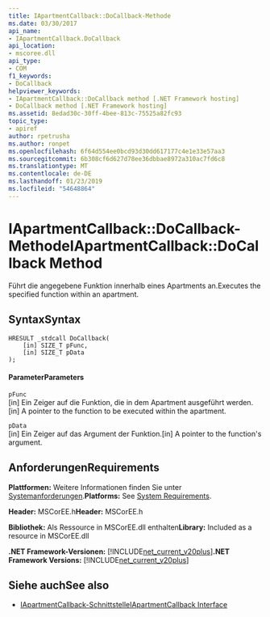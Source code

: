 ```yaml
---
title: IApartmentCallback::DoCallback-Methode
ms.date: 03/30/2017
api_name:
- IApartmentCallback.DoCallback
api_location:
- mscoree.dll
api_type:
- COM
f1_keywords:
- DoCallback
helpviewer_keywords:
- IApartmentCallback::DoCallback method [.NET Framework hosting]
- DoCallback method [.NET Framework hosting]
ms.assetid: 8edad30c-30ff-4bee-813c-75525a82fc93
topic_type:
- apiref
author: rpetrusha
ms.author: ronpet
ms.openlocfilehash: 6f64d554ee0bcd93d30dd617177c4e1e33e57aa3
ms.sourcegitcommit: 6b308cf6d627d78ee36dbbae8972a310ac7fd6c8
ms.translationtype: MT
ms.contentlocale: de-DE
ms.lasthandoff: 01/23/2019
ms.locfileid: "54648864"
---
```

# <a name="iapartmentcallbackdocallback-method"></a><span data-ttu-id="3b792-102">IApartmentCallback::DoCallback-Methode</span><span class="sxs-lookup"><span data-stu-id="3b792-102">IApartmentCallback::DoCallback Method</span></span>
<span data-ttu-id="3b792-103">Führt die angegebene Funktion innerhalb eines Apartments an.</span><span class="sxs-lookup"><span data-stu-id="3b792-103">Executes the specified function within an apartment.</span></span>  
  
## <a name="syntax"></a><span data-ttu-id="3b792-104">Syntax</span><span class="sxs-lookup"><span data-stu-id="3b792-104">Syntax</span></span>  
  
```  
HRESULT _stdcall DoCallback(  
    [in] SIZE_T pFunc,  
    [in] SIZE_T pData  
);  
```  
  
#### <a name="parameters"></a><span data-ttu-id="3b792-105">Parameter</span><span class="sxs-lookup"><span data-stu-id="3b792-105">Parameters</span></span>  
 `pFunc`  
 <span data-ttu-id="3b792-106">[in] Ein Zeiger auf die Funktion, die in dem Apartment ausgeführt werden.</span><span class="sxs-lookup"><span data-stu-id="3b792-106">[in] A pointer to the function to be executed within the apartment.</span></span>  
  
 `pData`  
 <span data-ttu-id="3b792-107">[in] Ein Zeiger auf das Argument der Funktion.</span><span class="sxs-lookup"><span data-stu-id="3b792-107">[in] A pointer to the function's argument.</span></span>  
  
## <a name="requirements"></a><span data-ttu-id="3b792-108">Anforderungen</span><span class="sxs-lookup"><span data-stu-id="3b792-108">Requirements</span></span>  
 <span data-ttu-id="3b792-109">**Plattformen:** Weitere Informationen finden Sie unter [Systemanforderungen](../../../../docs/framework/get-started/system-requirements.md).</span><span class="sxs-lookup"><span data-stu-id="3b792-109">**Platforms:** See [System Requirements](../../../../docs/framework/get-started/system-requirements.md).</span></span>  
  
 <span data-ttu-id="3b792-110">**Header:** MSCorEE.h</span><span class="sxs-lookup"><span data-stu-id="3b792-110">**Header:** MSCorEE.h</span></span>  
  
 <span data-ttu-id="3b792-111">**Bibliothek:** Als Ressource in MSCorEE.dll enthalten</span><span class="sxs-lookup"><span data-stu-id="3b792-111">**Library:** Included as a resource in MSCorEE.dll</span></span>  
  
 <span data-ttu-id="3b792-112">**.NET Framework-Versionen:** [!INCLUDE[net_current_v20plus](../../../../includes/net-current-v20plus-md.md)]</span><span class="sxs-lookup"><span data-stu-id="3b792-112">**.NET Framework Versions:** [!INCLUDE[net_current_v20plus](../../../../includes/net-current-v20plus-md.md)]</span></span>  
  
## <a name="see-also"></a><span data-ttu-id="3b792-113">Siehe auch</span><span class="sxs-lookup"><span data-stu-id="3b792-113">See also</span></span>
- [<span data-ttu-id="3b792-114">IApartmentCallback-Schnittstelle</span><span class="sxs-lookup"><span data-stu-id="3b792-114">IApartmentCallback Interface</span></span>](../../../../docs/framework/unmanaged-api/hosting/iapartmentcallback-interface.md)
